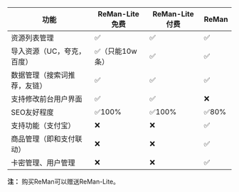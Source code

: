 
| 功能                         | ReMan-Lite免费 | ReMan-Lite付费 | ReMan |
| ---------------------------- | -------------- | -------------- | ----- |
| 资源列表管理                 | ✅              | ✅              | ✅     |
| 导入资源（UC，夸克，百度）   | ✅（只能10w条） | ✅              | ✅     |
| 数据管理（搜索词推荐，友链） | ✅              | ✅              | ✅     |
| 支持修改前台用户界面         | ✅              | ✅              | ❌     |
| SEO友好程度                  | ✅100%          | ✅100%          | ✅80%  |
| 支持功能（支付宝）           | ❌              | ❌              | ✅     |
| 商品管理（即和支付联动）     | ❌              | ❌              | ✅     |
| 卡密管理、用户管理           | ❌              | ❌              | ✅     |


**注：** 购买ReMan可以赠送ReMan-Lite。